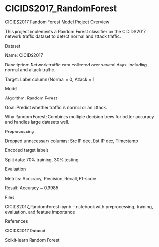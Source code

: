 # CICIDS2017_RandomForest
CICIDS2017 Random Forest Model
Project Overview

This project implements a Random Forest classifier on the CICIDS2017 network traffic dataset to detect normal and attack traffic.

Dataset

Name: CICIDS2017

Description: Network traffic data collected over several days, including normal and attack traffic.

Target: Label column (Normal = 0, Attack = 1)

Model

Algorithm: Random Forest

Goal: Predict whether traffic is normal or an attack.

Why Random Forest: Combines multiple decision trees for better accuracy and handles large datasets well.

Preprocessing

Dropped unnecessary columns: Src IP dec, Dst IP dec, Timestamp

Encoded target labels

Split data: 70% training, 30% testing

Evaluation

Metrics: Accuracy, Precision, Recall, F1-score

Result: Accuracy ~ 0.9985

Files

CICIDS2017_RandomForest.ipynb – notebook with preprocessing, training, evaluation, and feature importance

References

CICIDS2017 Dataset

Scikit-learn Random Forest
